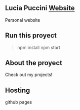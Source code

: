 ## Lucia Puccini [Website](http://www.luciapuccini.com/)

Personal website

## Run this proyect
> npm install
> npm start

## About the proyect
Check out my projects!

## Hosting

github pages
